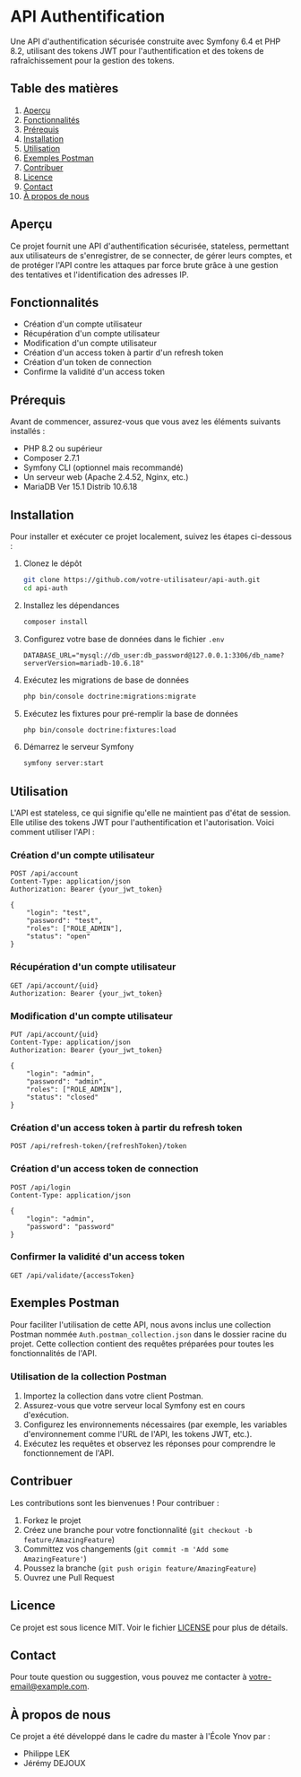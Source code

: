 # API Authentification

Une API d'authentification sécurisée construite avec Symfony 6.4 et PHP 8.2, utilisant des tokens JWT pour l'authentification et des tokens de rafraîchissement pour la gestion des tokens.

## Table des matières

1. [Aperçu](#aperçu)
2. [Fonctionnalités](#fonctionnalités)
3. [Prérequis](#prérequis)
4. [Installation](#installation)
5. [Utilisation](#utilisation)
6. [Exemples Postman](#exemples-postman)
7. [Contribuer](#contribuer)
8. [Licence](#licence)
9. [Contact](#contact)
10. [À propos de nous](#à-propos-de-nous)

## Aperçu

Ce projet fournit une API d'authentification sécurisée, stateless, permettant aux utilisateurs de s'enregistrer, de se connecter, de gérer leurs comptes, et de protéger l'API contre les attaques par force brute grâce à une gestion des tentatives et l'identification des adresses IP.

## Fonctionnalités

- Création d'un compte utilisateur
- Récupération d'un compte utilisateur
- Modification d'un compte utilisateur
- Création d'un access token à partir d'un refresh token
- Création d'un token de connection
- Confirme la validité d'un access token

## Prérequis

Avant de commencer, assurez-vous que vous avez les éléments suivants installés :

- PHP 8.2 ou supérieur
- Composer 2.7.1
- Symfony CLI (optionnel mais recommandé)
- Un serveur web (Apache 2.4.52, Nginx, etc.)
- MariaDB Ver 15.1 Distrib 10.6.18

## Installation

Pour installer et exécuter ce projet localement, suivez les étapes ci-dessous :

1. Clonez le dépôt

   ```bash
   git clone https://github.com/votre-utilisateur/api-auth.git
   cd api-auth
   ```

2. Installez les dépendances

   ```bash
   composer install
   ```

3. Configurez votre base de données dans le fichier `.env`

   ```dotenv
   DATABASE_URL="mysql://db_user:db_password@127.0.0.1:3306/db_name?serverVersion=mariadb-10.6.18"
   ```

4. Exécutez les migrations de base de données

   ```bash
   php bin/console doctrine:migrations:migrate
   ```

5. Exécutez les fixtures pour pré-remplir la base de données

   ```bash
   php bin/console doctrine:fixtures:load
   ```

6. Démarrez le serveur Symfony

   ```bash
   symfony server:start
   ```

## Utilisation

L'API est stateless, ce qui signifie qu'elle ne maintient pas d'état de session. Elle utilise des tokens JWT pour l'authentification et l'autorisation. Voici comment utiliser l'API :

### Création d'un compte utilisateur

```http
POST /api/account
Content-Type: application/json
Authorization: Bearer {your_jwt_token}

{
    "login": "test",
    "password": "test",
    "roles": ["ROLE_ADMIN"],
    "status": "open"
}
```

### Récupération d'un compte utilisateur

```http
GET /api/account/{uid}
Authorization: Bearer {your_jwt_token}
```

### Modification d'un compte utilisateur

```http
PUT /api/account/{uid}
Content-Type: application/json
Authorization: Bearer {your_jwt_token}

{
    "login": "admin",
    "password": "admin",
    "roles": ["ROLE_ADMIN"],
    "status": "closed"
}
```

### Création d'un access token à partir du refresh token

```http
POST /api/refresh-token/{refreshToken}/token
```

### Création d'un access token de connection

```http
POST /api/login
Content-Type: application/json

{
    "login": "admin",
    "password": "password"
}
```

### Confirmer la validité d'un access token

```http
GET /api/validate/{accessToken}
```

## Exemples Postman

Pour faciliter l'utilisation de cette API, nous avons inclus une collection Postman nommée `Auth.postman_collection.json` dans le dossier racine du projet. Cette collection contient des requêtes préparées pour toutes les fonctionnalités de l'API.

### Utilisation de la collection Postman

1. Importez la collection dans votre client Postman.
2. Assurez-vous que votre serveur local Symfony est en cours d'exécution.
3. Configurez les environnements nécessaires (par exemple, les variables d'environnement comme l'URL de l'API, les tokens JWT, etc.).
4. Exécutez les requêtes et observez les réponses pour comprendre le fonctionnement de l'API.

## Contribuer

Les contributions sont les bienvenues ! Pour contribuer :

1. Forkez le projet
2. Créez une branche pour votre fonctionnalité (`git checkout -b feature/AmazingFeature`)
3. Committez vos changements (`git commit -m 'Add some AmazingFeature'`)
4. Poussez la branche (`git push origin feature/AmazingFeature`)
5. Ouvrez une Pull Request

## Licence

Ce projet est sous licence MIT. Voir le fichier [LICENSE](LICENSE) pour plus de détails.

## Contact

Pour toute question ou suggestion, vous pouvez me contacter à votre-email@example.com.

## À propos de nous

Ce projet a été développé dans le cadre du master à l'École Ynov par :

- Philippe LEK
- Jérémy DEJOUX
